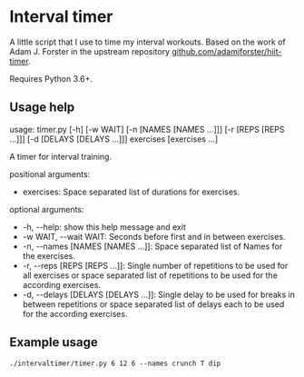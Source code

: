 # Interval timer

A little script that I use to time my interval workouts. Based on the work of
Adam J. Forster in the upstream repository
[github.com/adamjforster/hiit-timer](https://github.com/adamjforster/hiit-timer).

Requires Python 3.6+.

## Usage help

usage: timer.py [-h] [-w WAIT] [-n [NAMES [NAMES ...]]] [-r [REPS [REPS ...]]] [-d [DELAYS [DELAYS ...]]] exercises [exercises ...]

A timer for interval training.

positional arguments:

- exercises:
  Space separated list of durations for exercises.

optional arguments:

- -h, --help:
  show this help message and exit
- -w WAIT, --wait WAIT:
  Seconds before first and in between exercises.
- -n, --names [NAMES [NAMES ...]]:
  Space separated list of Names for the exercises.
- -r, --reps [REPS [REPS ...]]:
  Single number of repetitions to be used for all exercises or space separated list of
  repetitions to be used for the according exercises.
- -d, --delays [DELAYS [DELAYS ...]]:
  Single delay to be used for breaks in between repetitions or space separated list of
  delays each to be used for the according exercises.

## Example usage

    ./intervaltimer/timer.py 6 12 6 --names crunch T dip
